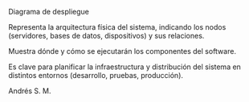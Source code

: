 Diagrama de despliegue

Representa la arquitectura física del sistema, indicando los nodos (servidores, bases de datos, dispositivos) y sus relaciones.

Muestra dónde y cómo se ejecutarán los componentes del software.

Es clave para planificar la infraestructura y distribución del sistema en distintos entornos (desarrollo, pruebas, producción).

Andrés S. M.


